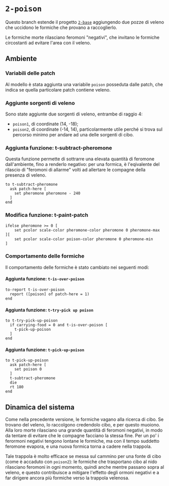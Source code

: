# `2-poison`

Questo branch estende il progetto [`2-base`](https://github.com/Steffo99/turtle007/tree/2-base) aggiungendo due pozze di veleno che uccidono le formiche che provano a raccoglierlo.

Le formiche morte rilasciano feromoni "negativi", che invitano le formiche circostanti ad evitare l'area con il veleno.

## Ambiente

### Variabili delle patch

Al modello è stata aggiunta una variabile `poison` posseduta dalle patch, che indica se quella particolare patch contiene veleno.

### Aggiunte sorgenti di veleno

Sono state aggiunte due sorgenti di veleno, entrambe di raggio 4:

- `poison1`, di coordinate (14, -18);
- `poison2`, di coordinate (-14, 14), particolarmente utile perché si trova sul percorso minimo per andare ad una delle sorgenti di cibo.

### Aggiunta funzione: t-subtract-pheromone

Questa funzione permette di sottrarre una elevata quantità di feromone dall'ambiente, fino a renderlo negativo: per una formica, è l'eqivalente del rilascio di "feromoni di allarme" volti ad allertare le compagne della presenza di veleno.

```
to t-subtract-pheromone
  ask patch-here [
    set pheromone pheromone - 240
  ]
end
```
### Modifica funzione: t-paint-patch

```
ifelse pheromone >= 0 [
    set pcolor scale-color pheromone-color pheromone 0 pheromone-max
][ 
    set pcolor scale-color poison-color pheromone 0 pheromone-min
]
```

### Comportamento delle formiche

Il comportamento delle formiche è stato cambiato nei seguenti modi:

#### Aggiunta funzione: `t-is-over-poison`

```
to-report t-is-over-poison
  report ([poison] of patch-here = 1)
end
```

#### Aggiunta funzione: `t-try-pick up poison`

```
to t-try-pick-up-poison
  if carrying-food = 0 and t-is-over-poison [
    t-pick-up-poison
  ]
end
```

#### Aggiunta funzione: `t-pick-up-poison`

```
to t-pick-up-poison
  ask patch-here [
    set poison 0
  ]
  t-subtract-pheromone
  die
  rt 180
end
```

## Dinamica del sistema

Come nella precedente versione, le formiche vagano alla ricerca di cibo. Se trovano del veleno, lo raccolgono credendolo cibo, e per questo muoiono. Alla loro morte rilasciano una grande quantità di feromoni negativi, in modo da tentare di evitare che le compagne facciano la stessa fine. Per un po' i ferormoni negativi tengono lontane le formiche, ma con il tempo suddetto feromone evapora, e una nuova formica torna a cadere nella trappola.

Tale trappola è molto efficace se messa sul cammino per una fonte di cibo (come è accaduto con `poison2`): le formiche che trasportano cibo al nido rilasciano feromoni in ogni momento, quindi anche mentre passano sopra al veleno, e questo contribuisce a mitigare l'effetto degli ormoni negativi e a far dirigere ancora più formiche verso la trappola velenosa.
